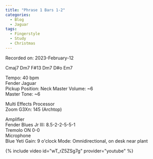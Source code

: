 ```yaml
---
title: "Phrase 1 Bars 1-2"
categories:
  - Blog
  - Jaguar
tags:
  - Fingerstyle
  - Study
  - Christmas
---
```


Recorded on: 2023-February-12

Cmaj7 Dm7 F#13 Dm7 D#o Em7

Tempo: 40 bpm  
Fender Jaguar  
Pickup Position: Neck 
Master Volume: ~6  
Master Tone: ~6 

Multi Effects Processor  
Zoom G3Xn: 145 (Archtop)  

Amplifier  
Fender Blues Jr III: 8.5-2-2-5-5-1  
Tremolo ON 0-0  
Microphone  
Blue Yeti 
Gain: 9 o'clock 
Mode: Omnidirectional, on desk near plant  

{% include video id="wT_rZ5ZSg7g" provider="youtube" %}




